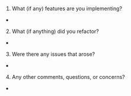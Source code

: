 1. What (if any) features are you implementing?
-

2. What (if anything) did you refactor?
-

3. Were there any issues that arose?
-

4. Any other comments, questions, or concerns?
-
